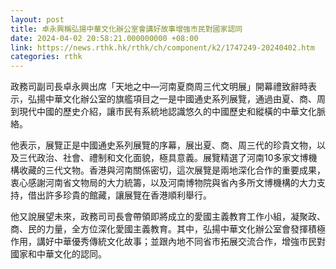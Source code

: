 ```yaml
---
layout: post
title: 卓永興稱弘揚中華文化辦公室會講好故事增強市民對國家認同
date: 2024-04-02 20:58:21.000000000 +08:00
link: https://news.rthk.hk/rthk/ch/component/k2/1747249-20240402.htm
categories: rthk
---
```


政務司副司長卓永興出席「天地之中—河南夏商周三代文明展」開幕禮致辭時表示，弘揚中華文化辦公室的旗艦項目之一是中國通史系列展覽，通過由夏、商、周到現代中國的歷史介紹，讓市民有系統地認識悠久的中國歷史和縱橫的中華文化脈絡。 

他表示，展覽正是中國通史系列展覽的序幕，展出夏、商、周三代的珍貴文物，以及三代政治、社會、禮制和文化面貌，極具意義。展覽精選了河南10多家文博機構收藏的三代文物。香港與河南關係密切，這次展覽是兩地深化合作的重要成果，衷心感謝河南省文物局的大力統籌，以及河南博物院與省內多所文博機構的大力支持，借出許多珍貴的館藏，讓展覽在香港順利舉行。 

他又說展望未來，政務司司長會帶領即將成立的愛國主義教育工作小組，凝聚政、商、民的力量，全方位深化愛國主義教育。其中，弘揚中華文化辦公室會發揮積極作用，講好中華優秀傳統文化故事；並跟內地不同省市拓展交流合作，增強市民對國家和中華文化的認同。
